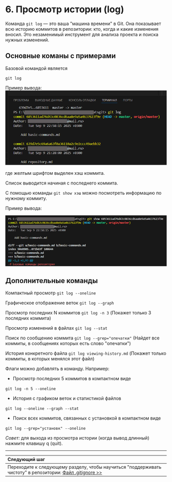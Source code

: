 # 6. Просмотр истории (log)

Команда `git log` — это ваша "машина времени" в Git. Она показывает всю историю коммитов в репозитории: кто, когда и какие изменения вносил. Это незаменимый инструмент для анализа проекта и поиска нужных изменений.

## Основные команы с примерами

Базовой командой является

```
git log
```
Пример вывода:
![Команда git log](/assets/log.jpg)

где желтым шрифтом выделен хэш коммита.

Список выводится начиная с последнего коммита.

С помощью команды ```git show хэш``` можно посмотреть информацию по нужному коммиту.

Пример вывода:

![Команда git show](/assets/log2.jpg)

## Дополнительные команды

Компактный просмотр ```git log --oneline```

Графическое отображение веток ```git log --graph```

Просмотр последних N коммитов ```git log -n 3```
(Покажет только 3 последних коммита)

Просмотр изменений в файлах ```git log --stat```

Поиск по сообщению коммита ```git log --grep="опечатки"```
(Найдет все коммиты, в сообщениях которых есть слово "опечатки")

История конкретного файла ```git log viewing-history.md```
(Покажет только коммиты, в которых менялся этот файл)

Флаги можно добавлять в команду. Например:

- Просмотр последних 5 коммитов в компактном виде

```git log -n 5 --oneline```

- История с графиком веток и статистикой файлов

```git log --oneline --graph --stat```

- Поиск всех коммитов, связанных с установкой в компактном виде

```git log --grep="установк" --oneline```

*Совет:* для выхода из просмотра истории (когда вывод длинный) нажмите клавишу q (quit).

---
| Следующий шаг |                                                                           
|:--------------|                                                                           
| Переходите к следующему разделу, чтобы научиться "поддерживать чистоту" в репозитории: [Файл .gitignore >>](gitignore.md) |

